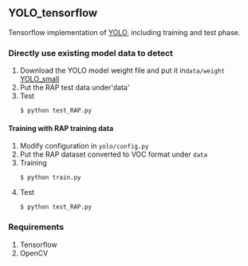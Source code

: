 ## YOLO_tensorflow

Tensorflow implementation of [YOLO](https://arxiv.org/pdf/1506.02640.pdf), including training and test phase.

### Directly use existing model data to detect
1. Download the YOLO model weight file and put it in`data/weight`
    [YOLO_small](https://drive.google.com/file/d/0B5aC8pI-akZUNVFZMmhmcVRpbTA/view?usp=sharing)
2. Put the RAP test data under'data'
3. Test
	```Shell
	$ python test_RAP.py
	```
#### Training with RAP training data
1. Modify configuration in `yolo/config.py`
2. Put the RAP dataset converted to VOC format under `data`
3. Training
	```Shell
	$ python train.py
	```
4. Test
	```Shell
	$ python test_RAP.py
	```

### Requirements
1. Tensorflow
2. OpenCV

